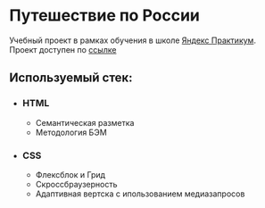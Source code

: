 # Путешествие по России

 Учебный проект в рамках обучения в школе [Яндекс Практикум](https://practicum.yandex.ru/). </br>
 Проект доступен по [ссылке](https://mickkrishtopa.github.io/russian-travel/)

## Используемый стек:
* ### HTML
  - Семантическая разметка
  - Методология БЭМ
* ### CSS
  - Флексблок и Грид
  - Скроссбраузерность
  - Адаптивная вертска с ипользованием медиазапросов



